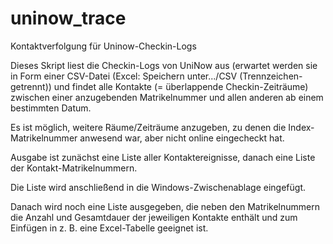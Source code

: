 # uninow_trace
Kontaktverfolgung für Uninow-Checkin-Logs

Dieses Skript liest die Checkin-Logs von UniNow aus (erwartet werden sie in Form einer CSV-Datei (Excel: Speichern unter.../CSV (Trennzeichen-getrennt)) und findet alle Kontakte (= überlappende Checkin-Zeiträume) zwischen einer anzugebenden Matrikelnummer und allen anderen ab einem bestimmten Datum.

Es ist möglich, weitere Räume/Zeiträume anzugeben, zu denen die Index-Matrikelnummer anwesend war, aber nicht online eingecheckt hat.

Ausgabe ist zunächst eine Liste aller Kontaktereignisse, danach eine Liste der Kontakt-Matrikelnummern.

Die Liste wird anschließend in die Windows-Zwischenablage eingefügt.

Danach wird noch eine Liste ausgegeben, die neben den Matrikelnummern die Anzahl und Gesamtdauer der jeweiligen Kontakte enthält und zum Einfügen in z. B. eine Excel-Tabelle geeignet ist.

